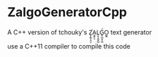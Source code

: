 # ZalgoGeneratorCpp
A C++ version of tchouky's Z͓̝̲͎̘̤̜͘A̭͍̖̠L̹̥̩͍̬̺Ǵ̭̠̲͙͔̪O͖̭ text generator

use a C++11 compiler to compile this code
